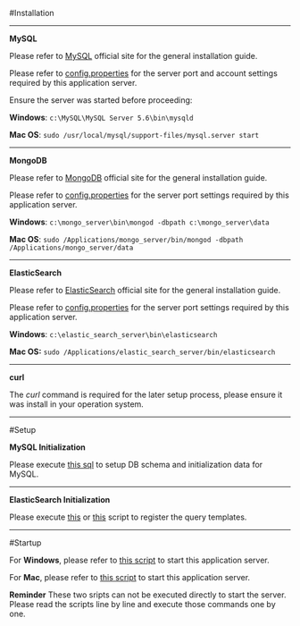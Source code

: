 #Installation

----------

**MySQL**

Please refer to [MySQL][1] official site for the general installation guide.

Please refer to [config.properties][2] for the server port and account settings required by this application server.

Ensure the server was started before proceeding:

**Windows**: `c:\MySQL\MySQL Server 5.6\bin\mysqld`

**Mac OS**: `sudo /usr/local/mysql/support-files/mysql.server start`

----------

**MongoDB**

Please refer to [MongoDB][3] official site for the general installation guide.

Please refer to [config.properties][4] for the server port settings required by this application server.

**Windows**: `c:\mongo_server\bin\mongod -dbpath c:\mongo_server\data`

**Mac OS**: `sudo /Applications/mongo_server/bin/mongod -dbpath /Applications/mongo_server/data`

----------

**ElasticSearch**

Please refer to [ElasticSearch][5] official site for the general installation guide.

Please refer to [config.properties][6] for the server port settings required by this application server.

**Windows**: `c:\elastic_search_server\bin\elasticsearch`

**Mac OS:** `sudo /Applications/elastic_search_server/bin/elasticsearch`

----------

**curl**

The *curl* command is required for the later setup process, please ensure it was install in your operation system.

----------

#Setup

**MySQL Initialization**

Please execute [this sql][7] to setup DB schema and initialization data for MySQL.

----------

**ElasticSearch Initialization**

Please execute [this][8] or [this][9] script to register the query templates.

----------

#Startup

For **Windows**, please refer to [this script][10] to start this application server.

For **Mac**, please refer to [this script][11] to start this application server.

**Reminder**
These two sripts can not be executed directly to start the server. Please read the scripts line by line and execute those commands one by one.

  [1]: http://www.mysql.com
  [2]: https://github.com/wally-1981/free_walker/blob/master/server/rest/com.free.walker.service.itinerary/src/main/resources/com/free/walker/service/itinerary/dao/config.properties
  [3]: http://www.mongodb.org
  [4]: https://github.com/wally-1981/free_walker/blob/master/server/rest/com.free.walker.service.itinerary/src/main/resources/com/free/walker/service/itinerary/dao/config.properties
  [5]: https://www.elastic.co/products/elasticsearch
  [6]: https://github.com/wally-1981/free_walker/blob/master/server/rest/com.free.walker.service.itinerary/src/main/resources/com/free/walker/service/itinerary/dao/config.properties
  [7]: https://github.com/wally-1981/free_walker/blob/master/server/rest/com.free.walker.service.itinerary/src/main/resources/db/schema/basic.sql
  [8]: https://github.com/wally-1981/free_walker/blob/master/server/rest/com.free.walker.service.itinerary/src/main/resources/db/setup.sh
  [9]: https://github.com/wally-1981/free_walker/blob/master/server/rest/com.free.walker.service.itinerary/src/main/resources/db/setup.bat
  [10]: https://github.com/wally-1981/free_walker/blob/master/server/rest/com.free.walker.service.itinerary/src/main/resources/startServer.bat
  [11]: https://github.com/wally-1981/free_walker/blob/master/server/rest/com.free.walker.service.itinerary/src/main/resources/startServer.sh
